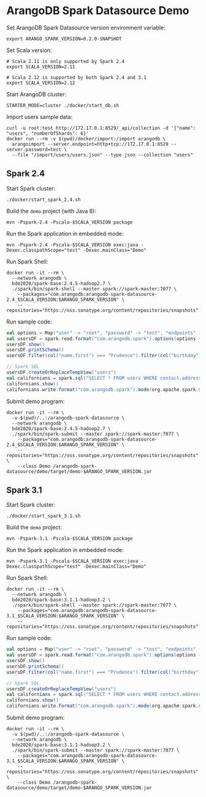 # ArangoDB Spark Datasource Demo

Set ArangoDB Spark Datasource version environment variable:

```shell
export ARANGO_SPARK_VERSION=0.2.0-SNAPSHOT
```

Set Scala version:

```shell
# Scala 2.11 is only supported by Spark 2.4
export SCALA_VERSION=2.11

# Scala 2.12 is supported by both Spark 2.4 and 3.1
export SCALA_VERSION=2.12
```

Start ArangoDB cluster:

```shell
STARTER_MODE=cluster ./docker/start_db.sh
```

Import users sample data:

```shell
curl -u root:test http://172.17.0.1:8529/_api/collection -d '{"name": "users", "numberOfShards": 6}'
docker run --rm -v $(pwd)/docker/import:/import arangodb \
  arangoimport --server.endpoint=http+tcp://172.17.0.1:8529 --server.password=test \
  --file "/import/users/users.json" --type json --collection "users"
```

## Spark 2.4

Start Spark cluster:

```shell
./docker/start_spark_2.4.sh 
```

Build the `demo` project (with Java 8):
```shell
mvn -Pspark-2.4 -Pscala-$SCALA_VERSION package
```

Run the Spark application in embedded mode:
```shell
mvn -Pspark-2.4 -Pscala-$SCALA_VERSION exec:java -Dexec.classpathScope="test" -Dexec.mainClass="Demo"
```

Run Spark Shell:

```shell
docker run -it --rm \
  --network arangodb \
  bde2020/spark-base:2.4.5-hadoop2.7 \
  ./spark/bin/spark-shell --master spark://spark-master:7077 \
    --packages="com.arangodb:arangodb-spark-datasource-2.4_$SCALA_VERSION:$ARANGO_SPARK_VERSION" \
    --repositories="https://oss.sonatype.org/content/repositories/snapshots"
```

Run sample code:

```scala
val options = Map("user" -> "root", "password" -> "test", "endpoints" -> "172.17.0.1:8529,172.17.0.1:8539,172.17.0.1:8549")
val usersDF = spark.read.format("com.arangodb.spark").options(options + ("table" -> "users")).load()
usersDF.show()
usersDF.printSchema()
usersDF.filter(col("name.first") === "Prudence").filter(col("birthday") === "1944-06-19").show()

// Spark SQL
usersDF.createOrReplaceTempView("users")
val californians = spark.sql("SELECT * FROM users WHERE contact.address.state = 'CA'")
californians.show()
californians.write.format("com.arangodb.spark").mode(org.apache.spark.sql.SaveMode.Overwrite).options(options + ("table" -> "californians", "confirm.truncate" -> "true")).save()
```

Submit demo program:

```shell
docker run -it --rm \
  -v $(pwd)/..:/arangodb-spark-datasource \
  --network arangodb \
  bde2020/spark-base:2.4.5-hadoop2.7 \
  ./spark/bin/spark-submit --master spark://spark-master:7077 \
    --packages="com.arangodb:arangodb-spark-datasource-2.4_$SCALA_VERSION:$ARANGO_SPARK_VERSION" \
    --repositories="https://oss.sonatype.org/content/repositories/snapshots" \
    --class Demo /arangodb-spark-datasource/demo/target/demo-$ARANGO_SPARK_VERSION.jar
```

## Spark 3.1

Start Spark cluster:

```shell
./docker/start_spark_3.1.sh 
```

Build the `demo` project:
```shell
mvn -Pspark-3.1 -Pscala-$SCALA_VERSION package
```

Run the Spark application in embedded mode:
```shell
mvn -Pspark-3.1 -Pscala-$SCALA_VERSION exec:java -Dexec.classpathScope="test" -Dexec.mainClass="Demo"
```

Run Spark Shell:

```shell
docker run -it --rm \
  --network arangodb \
  bde2020/spark-base:3.1.1-hadoop3.2 \
  ./spark/bin/spark-shell --master spark://spark-master:7077 \
    --packages="com.arangodb:arangodb-spark-datasource-3.1_$SCALA_VERSION:$ARANGO_SPARK_VERSION" \
    --repositories="https://oss.sonatype.org/content/repositories/snapshots"
```

Run sample code:

```scala
val options = Map("user" -> "root", "password" -> "test", "endpoints" -> "172.17.0.1:8529,172.17.0.1:8539,172.17.0.1:8549")
val usersDF = spark.read.format("com.arangodb.spark").options(options + ("table" -> "users")).load()
usersDF.show()
usersDF.printSchema()
usersDF.filter(col("name.first") === "Prudence").filter(col("birthday") === "1944-06-19").show()

// Spark SQL
usersDF.createOrReplaceTempView("users")
val californians = spark.sql("SELECT * FROM users WHERE contact.address.state = 'CA'")
californians.show()
californians.write.format("com.arangodb.spark").mode(org.apache.spark.sql.SaveMode.Overwrite).options(options + ("table" -> "californians", "confirm.truncate" -> "true")).save()
```

Submit demo program:

```shell
docker run -it --rm \
  -v $(pwd)/..:/arangodb-spark-datasource \
  --network arangodb \
  bde2020/spark-base:3.1.1-hadoop3.2 \
  ./spark/bin/spark-submit --master spark://spark-master:7077 \
    --packages="com.arangodb:arangodb-spark-datasource-3.1_$SCALA_VERSION:$ARANGO_SPARK_VERSION" \
    --repositories="https://oss.sonatype.org/content/repositories/snapshots" \
    --class Demo /arangodb-spark-datasource/demo/target/demo-$ARANGO_SPARK_VERSION.jar
```
